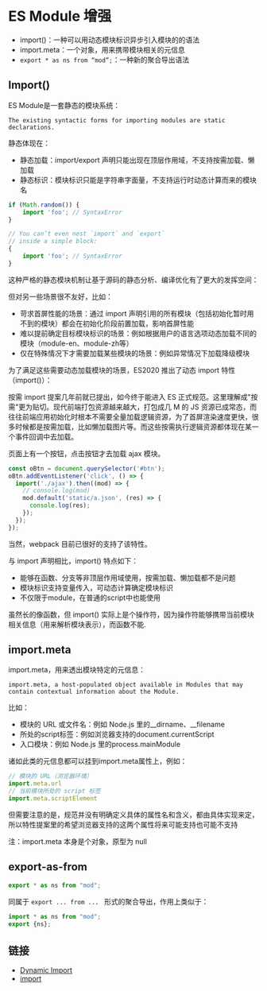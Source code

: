 # ES Module 增强

- import()：一种可以用动态模块标识异步引入模块的的语法
- import.meta：一个对象，用来携带模块相关的元信息
- `export * as ns from “mod”;`：一种新的聚合导出语法

## Import()

ES Module是一套静态的模块系统：

`The existing syntactic forms for importing modules are static declarations.`

静态体现在：

- 静态加载：import/export 声明只能出现在顶层作用域，不支持按需加载、懒加载
- 静态标识：模块标识只能是字符串字面量，不支持运行时动态计算而来的模块名

```js
if (Math.random()) {
    import 'foo'; // SyntaxError
}

// You can’t even nest `import` and `export`
// inside a simple block:
{
    import 'foo'; // SyntaxError
}
```

这种严格的静态模块机制让基于源码的静态分析、编译优化有了更大的发挥空间：

但对另一些场景很不友好，比如：

- 苛求首屏性能的场景：通过 import 声明引用的所有模块（包括初始化暂时用不到的模块）都会在初始化阶段前置加载，影响首屏性能
- 难以提前确定目标模块标识的场景：例如根据用户的语言选项动态加载不同的模块（module-en、module-zh等）
- 仅在特殊情况下才需要加载某些模块的场景：例如异常情况下加载降级模块

为了满足这些需要动态加载模块的场景，ES2020 推出了动态 import 特性（import()）：

按需 import 提案几年前就已提出，如今终于能进入 ES 正式规范。这里理解成"按需"更为贴切。现代前端打包资源越来越大，打包成几 M 的 JS 资源已成常态，而往往前端应用初始化时根本不需要全量加载逻辑资源，为了首屏渲染速度更快，很多时候都是按需加载，比如懒加载图片等。而这些按需执行逻辑资源都体现在某一个事件回调中去加载。

页面上有一个按钮，点击按钮才去加载 ajax 模块。

```js
const oBtn = document.querySelector('#btn');
oBtn.addEventListener('click', () => {
  import('./ajax').then((mod) => {
    // console.log(mod)
    mod.default('static/a.json', (res) => {
      console.log(res);
    });
  });
});
```

当然，webpack 目前已很好的支持了该特性。

与 import 声明相比，import() 特点如下：

- 能够在函数、分支等非顶层作用域使用，按需加载、懒加载都不是问题
- 模块标识支持变量传入，可动态计算确定模块标识
- 不仅限于module，在普通的script中也能使用

虽然长的像函数，但 import() 实际上是个操作符，因为操作符能够携带当前模块相关信息（用来解析模块表示），而函数不能.

## import.meta

import.meta，用来透出模块特定的元信息：

    import.meta, a host-populated object available in Modules that may contain contextual information about the Module.

比如：
- 模块的 URL 或文件名：例如 Node.js 里的__dirname、__filename
- 所处的script标签：例如浏览器支持的document.currentScript
- 入口模块：例如 Node.js 里的process.mainModule

诸如此类的元信息都可以挂到import.meta属性上，例如：

```js
// 模块的 URL（浏览器环境）
import.meta.url
// 当前模块所处的 script 标签
import.meta.scriptElement
```

但需要注意的是，规范并没有明确定义具体的属性名和含义，都由具体实现来定，所以特性提案里的希望浏览器支持的这两个属性将来可能支持也可能不支持

注：import.meta 本身是个对象，原型为 null

## export-as-from

```js
export * as ns from "mod";
```

同属于 `export ... from ... ` 形式的聚合导出，作用上类似于：

```js
import * as ns from "mod";
export {ns};
```

## 链接

- [Dynamic Import](https://github.com/tc39/proposal-dynamic-import)
- [import](https://developer.mozilla.org/en-US/docs/Web/JavaScript/Reference/Statements/import)